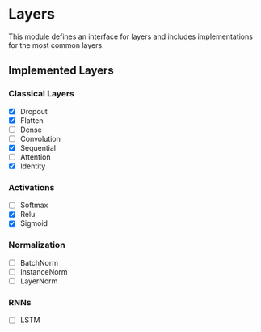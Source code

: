 # Layers

This module defines an interface for layers and includes implementations for the most common layers.

## Implemented Layers

### Classical Layers

- [X] Dropout
- [X] Flatten
- [ ] Dense
- [ ] Convolution
- [X] Sequential
- [ ] Attention
- [X] Identity

### Activations

- [ ] Softmax
- [X] Relu
- [X] Sigmoid

### Normalization

- [ ] BatchNorm
- [ ] InstanceNorm
- [ ] LayerNorm

### RNNs

- [ ] LSTM
